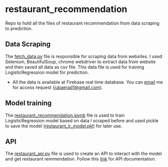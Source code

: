 # restaurant_recommendation
Repo to hold all the files of restaurant recommendation from data scraping to prediction.
## Data Scraping
The [fetch_data.py](https://github.com/jubaer-ad/restaurant_recommendation/blob/main/fetch_data.py) file is responsible for scraping data from websites. I used Selenium, BeautifulSoup, chrome webdriver to extract data from website and then saved all data as csv file. This data file is used for training LogisticRegression model for prediction.
* All the data is available at Firebase real time database. You can [email](mailto:jubaerad1@gmail.com) me for access request (<jubaerad1@gmail.com>).
## Model training
The [restaurant_recommendation.ipynb](https://github.com/jubaer-ad/restaurant_recommendation/blob/main/restaurant_recommendation.ipynb) file is used to train LogisticRegression model based on data I scraped before and used pickle to save the model ([restaurant_lr_model.pkl](https://github.com/jubaer-ad/restaurant_recommendation/blob/main/restaurant_lr_model.pkl)) for later use.
## API
The [restaurant_api.py](https://github.com/jubaer-ad/restaurant_recommendation/blob/main/restaurant_api.py) file is used to create an API to interact with the model and get restaurant remmendation. Follow this [link](https://documenter.getpostman.com/view/23040426/2s83f2pbB4) for API documentation.
 
